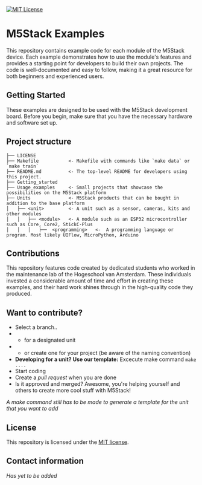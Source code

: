 [![MIT License][license-shield]][license-url]

# M5Stack Examples
This repository contains example code for each module of the M5Stack device. Each example demonstrates how to use the module's features and provides a starting point for developers to build their own projects. The code is well-documented and easy to follow, making it a great resource for both beginners and experienced users.

## Getting Started 
These examples are designed to be used with the M5Stack development board. Before you begin, make sure that you have the necessary hardware and software set up. 

## Project structure
    ├── LICENSE
    ├── Makefile           <- Makefile with commands like `make data` or `make train`
    ├── README.md          <- The top-level README for developers using this project.
    ├── Getting_started
    ├── Usage_examples     <- Small projects that showcase the possibilities on the M5Stack platform
    ├── Units              <- M5Stack products that can be bought in addition to the base platform
    │   ├── <unit>         <- A unit such as a sensor, cameras, kits and other modules
    │   │   ├── <module>   <- A module such as an ESP32 microcontroller such as Core, Core2, StickC-Plus
    │   │   │   ├──  <programming>   <-  A programming language or program. Most likely UIFlow, MicroPython, Arduino 
    
## Contributions
This repository features code created by dedicated students who worked in the maintenance lab of the Hogeschool van Amsterdam. These individuals invested a considerable amount of time and effort in creating these examples, and their hard work shines through in the high-quality code they produced.

## Want to contribute?
- Select a branch..
- - for a designated unit
- - or create one for your project (be aware of the naming convention)
- **Developing for a unit? Use our template:** Excecute make command `make ....`
- Start coding
- Create a *pull request* when you are done
- Is it approved and merged? Awesome, you're helping yourself and others to create more cool stuff with M5Stack!

_A make command still has to be made to generate a template for the unit that you want to add_

## License
This repository is licensed under the [MIT license](https://opensource.org/licenses/MIT).

## Contact information
_Has yet to be added_

[license-shield]: https://img.shields.io/github/license/othneildrew/Best-README-Template.svg?style=for-the-badge
[license-url]: https://github.com/othneildrew/Best-README-Template/blob/master/LICENSE.txt
